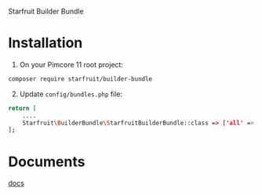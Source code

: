 Starfruit Builder Bundle
<!-- [TOC] -->

# Installation

1. On your Pimcore 11 root project:
```bash
composer require starfruit/builder-bundle
```

2. Update `config/bundles.php` file:
```bash
return [
    ....
    Starfruit\BuilderBundle\StarfruitBuilderBundle::class => ['all' => true],
];
```

# Documents
[docs](docs)
